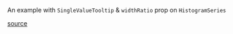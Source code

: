 An example with `SingleValueTooltip` & `widthRatio` prop on `HistogramSeries`

[source](https://github.com/rrag/react-stockcharts/blob/master/docs/lib/charts/AreaChartWithZoomPan.jsx)